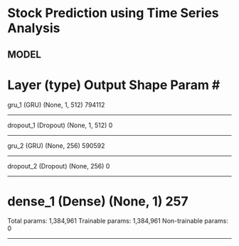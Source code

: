 # Stock Prediction using Time Series Analysis

## MODEL
Layer (type)                 Output Shape              Param #   
=================================================================
gru_1 (GRU)                  (None, 1, 512)            794112    
_________________________________________________________________
dropout_1 (Dropout)          (None, 1, 512)            0         
_________________________________________________________________
gru_2 (GRU)                  (None, 256)               590592    
_________________________________________________________________
dropout_2 (Dropout)          (None, 256)               0         
_________________________________________________________________
dense_1 (Dense)              (None, 1)                 257       
=================================================================
Total params: 1,384,961
Trainable params: 1,384,961
Non-trainable params: 0
_________________________________________________________________

